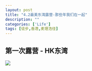 ```yaml
---
layout: post
title: "4.2最美东湾露营-那些年我们在一起"
description: ""
categories: ['Life']
tags: [徒步,香港,麦理浩径]
---
```

 

## 第一次露营 - HK东湾
![](http://i.gliese.cn/images/dongwan-beach/fulls/01.jpg)
  
